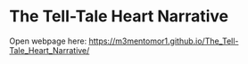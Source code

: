# The Tell-Tale Heart Narrative

Open webpage here: https://m3mentomor1.github.io/The_Tell-Tale_Heart_Narrative/
